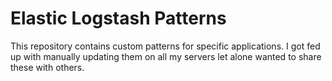 # Elastic Logstash Patterns

This repository contains custom patterns for specific applications. I got fed up with manually updating them on all my servers let alone wanted to share these with others.
